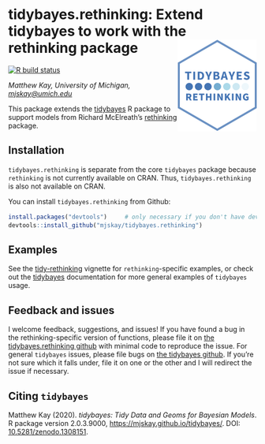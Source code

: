 
# tidybayes.rethinking: Extend tidybayes to work with the rethinking package <img id="tidybayes_logo" src="man/figures/logo.svg" align="right" />

[![R build
status](https://github.com/mjskay/tidybayes.rethinking/workflows/R-CMD-check/badge.svg)](https://github.com/mjskay/tidybayes.rethinking/actions)

*Matthew Kay, University of Michigan, <mjskay@umich.edu>*

This package extends the
[tidybayes](https://mjskay.github.io/tidybayes/) R package to support
models from Richard McElreath’s
[rethinking](https://github.com/rmcelreath/rethinking) package.

## Installation

`tidybayes.rethinking` is separate from the core `tidybayes` package
because `rethinking` is not currently available on CRAN. Thus,
`tidybayes.rethinking` is also not available on CRAN.

You can install `tidybayes.rethinking` from Github:

``` r
install.packages("devtools")     # only necessary if you don't have devtools already
devtools::install_github("mjskay/tidybayes.rethinking")
```

## Examples

See the
[tidy-rethinking](https://mjskay.github.io/tidybayes.rethinking/articles/tidy-rethinking.html)
vignette for `rethinking`-specific examples, or check out the
[tidybayes](https://mjskay.github.io/tidybayes/) documentation for more
general examples of `tidybayes` usage.

## Feedback and issues

I welcome feedback, suggestions, and issues\! If you have found a bug in
the rethinking-specific version of functions, please file it on [the
tidybayes.rethinking
github](https://github.com/mjskay/tidybayes.rethinking/issues/new) with
minimal code to reproduce the issue. For general `tidybayes` issues,
please file bugs on [the tidybayes
github](https://github.com/mjskay/tidybayes/issues/new). If you’re not
sure which it falls under, file it on one or the other and I will
redirect the issue if necessary.

## Citing `tidybayes`

Matthew Kay (2020). *tidybayes: Tidy Data and Geoms for Bayesian
Models*. R package version 2.0.3.9000,
<https://mjskay.github.io/tidybayes/>. DOI:
[10.5281/zenodo.1308151](https://doi.org/10.5281/zenodo.1308151).
